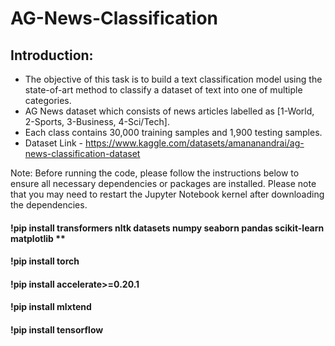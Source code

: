 # AG-News-Classification

## Introduction:
* The objective of this task is to build a text classification model using the state-of-art method to classify a dataset of text into one of multiple categories.  
* AG News dataset which consists of news articles labelled as [1-World, 2-Sports, 3-Business, 4-Sci/Tech].
* Each class contains 30,000 training samples and 1,900 testing samples.
* Dataset Link - https://www.kaggle.com/datasets/amananandrai/ag-news-classification-dataset

Note:
Before running the code, please follow the instructions below to ensure all necessary dependencies or packages are installed. Please note that you may need to restart the Jupyter Notebook kernel after downloading the dependencies.
#### !pip install transformers nltk datasets numpy seaborn pandas scikit-learn matplotlib **
#### !pip install torch
#### !pip install accelerate>=0.20.1
#### !pip install mlxtend
#### !pip install tensorflow
